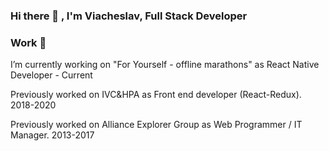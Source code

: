 ### Hi there 👋 , I'm Viacheslav, Full Stack Developer
<h3>Work 💼</h3>
<p>I’m currently working on "For Yourself - offline marathons" as React Native Developer - Current</p>
<p>Previously worked on IVC&HPA as Front end developer (React-Redux). 2018-2020</p>
<p>Previously worked on Alliance Explorer Group as Web Programmer / IT Manager. 2013-2017 </p>


